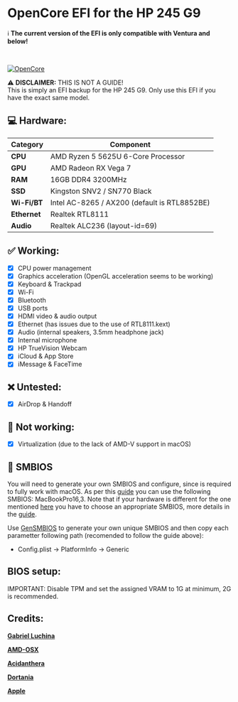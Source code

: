 # OpenCore EFI for the HP 245 G9

:information_source: **The current version of the EFI is only compatible with Ventura and below!**

<br/>

[![OpenCore](https://img.shields.io/badge/OpenCore-0.9.8-lightblue.svg)](https://github.com/acidanthera/OpenCorePkg)

:warning: **DISCLAIMER:**
THIS IS NOT A GUIDE!
<br/>
This is simply an EFI backup for the HP 245 G9. Only use this EFI if you have the exact same model.

## :computer: Hardware:

| **Category** | **Component**                                                                    |
| ------------ | -------------------------------------------------------------------------------- |
| **CPU**      | AMD Ryzen 5 5625U 6-Core Processor                                               |
| **GPU**      | AMD Radeon RX Vega 7                                                             |
| **RAM**      | 16GB DDR4 3200MHz                                                                |
| **SSD**      | Kingston SNV2 / SN770 Black                                                      |
| **Wi-Fi/BT** | Intel AC-8265 / AX200 (default is RTL8852BE)                                     |
| **Ethernet** | Realtek RTL8111                                                                  |
| **Audio**    | Realtek ALC236 (layout-id=69)                                                    |

## :white_check_mark: Working:

- [x] CPU power management
- [x] Graphics acceleration (OpenGL acceleration seems to be working)
- [x] Keyboard & Trackpad
- [x] Wi-Fi
- [x] Bluetooth
- [x] USB ports
- [x] HDMI video & audio output
- [x] Ethernet (has issues due to the use of RTL8111.kext)
- [x] Audio (internal speakers, 3.5mm headphone jack)
- [x] Internal microphone
- [x] HP TrueVision Webcam
- [x] iCloud & App Store
- [x] iMessage & FaceTime

## :x: Untested:
- [x] AirDrop & Handoff

## :no_entry_sign: Not working:
- [x] Virtualization (due to the lack of AMD-V support in macOS)

## :closed_lock_with_key: SMBIOS

You will need to generate your own SMBIOS and configure, since is required to fully work with macOS. As per this [guide](https://dortania.github.io/OpenCore-Install-Guide/AMD/zen.html#platforminfo) you can use the following SMBIOS: MacBookPro16,3. Note that if your hardware is different for the one mentioned [here](#computer-hardware) you have to choose an appropriate SMBIOS, more details in the [guide](https://dortania.github.io/OpenCore-Install-Guide/AMD/zen.html).

Use [GenSMBIOS](https://github.com/corpnewt/GenSMBIOS) to generate your own unique SMBIOS and then copy each parametter following path (recomended to follow the guide above):

- Config.plist -> PlatformInfo -> Generic

## BIOS setup:

IMPORTANT: Disable TPM and set the assigned VRAM to 1G at minimum, 2G is recommended.

## Credits:

[**Gabriel Luchina**](https://luchina.com.br)

[**AMD-OSX**](https://github.com/AMD-OSX/AMD_Vanilla)

[**Acidanthera**](https://github.com/acidanthera)

[**Dortania**](https://dortania.github.io/getting-started/)

[**Apple**](http://apple.com/)
